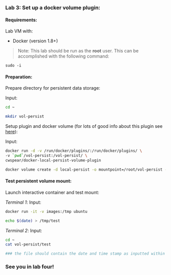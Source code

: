 ### Lab 3: Set up a docker volume plugin:

#### Requirements:

Lab VM with:
* Docker (version 1.8+)

> Note: This lab should be run as the **root** user. This can be accomplished with the following command:
```
sudo -i
```
#### Preparation:

Prepare directory for persistent data storage:

Input:
```bash
cd ~

mkdir vol-persist
```

Setup plugin and docker volume (for lots of good info about this plugin see [here](https://hub.docker.com/r/cwspear/docker-local-persist-volume-plugin/)):

Input:
```bash
docker run -d -v /run/docker/plugins/:/run/docker/plugins/ \
-v `pwd`/vol-persist:/vol-persist/ \
cwspear/docker-local-persist-volume-plugin

docker volume create -d local-persist -o mountpoint=/root/vol-persist --name=images
```

#### Test persistent volume mount:

Launch interactive container and test mount:

_Terminal 1_:
Input:
```bash
docker run -it -v images:/tmp ubuntu

echo $(date) > /tmp/test
```

_Terminal 2_:
Input:
```bash
cd ~
cat vol-persist/test

### the file should contain the date and time stamp as inputted within the interactive container
```

### See you in lab four!

